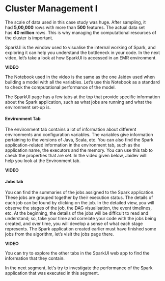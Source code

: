 # Cluster Management I

The scale of data used in this case study was huge. After sampling, it had **5,00,000** rows with more than **500** features. The actual data set has **40 million** rows. This is why managing the computational resources of the cluster is important. 

SparkUI is the window used to visualise the internal working of Spark, and exploring it can help you understand the bottleneck in your code. In the next video, let’s take a look at how SparkUI is accessed in an EMR environment.

**VIDEO**

The Notebook used in the video is the same as the one Jaidev used when building a model with all the variables. Let’s use this Notebook as a standard to check the computational performance of the model. 

The SparkUI page has a few tabs at the top that provide specific information about the Spark application, such as what jobs are running and what the environment set-up is. 

#### Environment Tab
The environment tab contains a lot of information about different environments and configuration variables. The variables give information pertaining to the versions of Java, Scala, etc. You can also find the Spark application-related information in the environment tab, such as the application name, the executors and the memory. You can use this tab to check the properties that are set. In the video given below, Jaidev will help you look at the Environment tab. 

**VIDEO**

#### Jobs tab   
You can find the summaries of the jobs assigned to the Spark application. These jobs are grouped together by their execution status. The details of each job can be found by clicking on the job. In the detailed view, you will observe the stages of the job, the DAG visualisation, the event timelines, etc. At the beginning, the details of the jobs will be difficult to read and understand; so, take your time and correlate your code with the jobs being created, and over time, you will develop a sense of what each stage represents. The Spark application created earlier must have finished some jobs from the algorithm, let’s visit the jobs page there.

**VIDEO**

You can try to explore the other tabs in the SparkUI web app to find the information that they contain. 

In the next segment, let's try to investigate the performance of the Spark application that was executed in this segment.